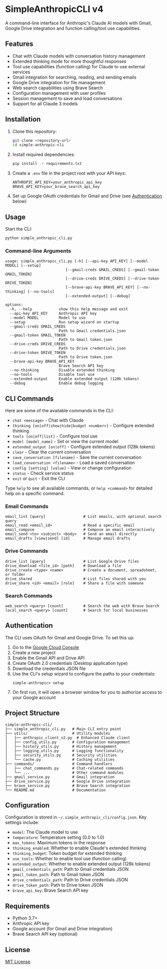 # SimpleAnthropicCLI v4

A command-line interface for Anthropic's Claude AI models with Gmail, Google Drive integration and function calling/tool use capabilities.

## Features

- Chat with Claude models with conversation history management
- Extended thinking mode for more thoughtful responses
- Tool use capabilities (function calling) for Claude to use external services
- Gmail integration for searching, reading, and sending emails
- Google Drive integration for file management
- Web search capabilities using Brave Search
- Configuration management with user profiles
- Session management to save and load conversations
- Support for all Claude 3 models

## Installation

1. Clone this repository:
   ```bash
   git clone <repository-url>
   cd simple-anthropic-cli
   ```

2. Install required dependencies:
   ```bash
   pip install -r requirements.txt
   ```

3. Create a `.env` file in the project root with your API keys:
   ```
   ANTHROPIC_API_KEY=your_anthropic_api_key
   BRAVE_API_KEY=your_brave_search_api_key
   ```

4. Set up Google OAuth credentials for Gmail and Drive (see [Authentication](#authentication) below)

## Usage

Start the CLI:

```bash
python simple_anthropic_cli.py
```

### Command-line Arguments

```
usage: simple_anthropic_cli.py [-h] [--api-key API_KEY] [--model MODEL] [--setup]
                           [--gmail-creds GMAIL_CREDS] [--gmail-token GMAIL_TOKEN]
                           [--drive-creds DRIVE_CREDS] [--drive-token DRIVE_TOKEN]
                           [--brave-api-key BRAVE_API_KEY] [--no-thinking] [--no-tools]
                           [--extended-output] [--debug]

options:
  -h, --help            show this help message and exit
  --api-key API_KEY     Anthropic API key
  --model MODEL         Model to use
  --setup               Run setup wizard on startup
  --gmail-creds GMAIL_CREDS
                        Path to Gmail credentials.json
  --gmail-token GMAIL_TOKEN
                        Path to Gmail token.json
  --drive-creds DRIVE_CREDS
                        Path to Drive credentials.json
  --drive-token DRIVE_TOKEN
                        Path to Drive token.json
  --brave-api-key BRAVE_API_KEY
                        Brave Search API key
  --no-thinking         Disable extended thinking
  --no-tools            Disable tool use
  --extended-output     Enable extended output (128k tokens)
  --debug               Enable debug logging
```

## CLI Commands

Here are some of the available commands in the CLI:

- `chat <message>` - Chat with Claude
- `thinking [on|off|show|hide|budget <number>]` - Configure extended thinking
- `tools [on|off|list]` - Configure tool use
- `model [model_name]` - Set or view the current model
- `extended_output [on|off]` - Configure extended output (128k tokens)
- `clear` - Clear the current conversation
- `save_conversation [filename]` - Save the current conversation
- `load_conversation <filename>` - Load a saved conversation
- `config [setting] [value]` - View or change configuration
- `status` - Check service status
- `exit` or `quit` - Exit the CLI

Type `help` to see all available commands, or `help <command>` for detailed help on a specific command.

### Email Commands

```
email_list [query]                 # List emails, with optional search query
email_read <email_id>              # Read a specific email
email_compose                      # Compose an email interactively
email_send <to> <subject> <body>   # Send an email directly
email_drafts [view|send] [id]      # Manage email drafts
```

### Drive Commands

```
drive_list [query]                 # List Google Drive files
drive_download <file_id> [path]    # Download a file
drive_create <type> <name>         # Create a document, spreadsheet, or folder
drive_shared                       # List files shared with you
drive_share <id> <email> [role]    # Share a file with someone
```

### Search Commands

```
web_search <query> [count]         # Search the web with Brave Search
local_search <query> [count]       # Search for local businesses
```

## Authentication

The CLI uses OAuth for Gmail and Google Drive. To set this up:

1. Go to the [Google Cloud Console](https://console.cloud.google.com/)
2. Create a new project
3. Enable the Gmail API and Drive API
4. Create OAuth 2.0 credentials (Desktop application type)
5. Download the credentials JSON file
6. Use the CLI's setup wizard to configure the paths to your credentials:
   ```
   simple-anthropic> setup
   ```
7. On first run, it will open a browser window for you to authorize access to your Google account

## Project Structure

```
simple-anthropic-cli/
├── simple_anthropic_cli.py   # Main CLI entry point
├── utils/                    # Utility modules
│   ├── anthropic_client_v2.py  # Enhanced Claude client
│   ├── config_utils.py       # Configuration management
│   ├── history_utils.py      # History management
│   ├── logging_utils.py      # Logging functionality
│   ├── security_utils.py     # Security utilities
│   └── cache.py              # Caching utilities
├── commands/                 # Command handlers
│   ├── chat_commands.py      # Chat-related commands
│   └── ...                   # Other command modules
├── gmail_service.py          # Gmail integration
├── drive_service.py          # Google Drive integration
├── brave_service.py          # Brave Search integration
└── README.md                 # Documentation
```

## Configuration

Configuration is stored in `~/.simple_anthropic_cli/config.json`. Key settings include:

- `model`: The Claude model to use
- `temperature`: Temperature setting (0.0 to 1.0)
- `max_tokens`: Maximum tokens in the response
- `thinking_enabled`: Whether to enable Claude's extended thinking
- `thinking_budget`: Token budget for extended thinking
- `use_tools`: Whether to enable tool use (function calling)
- `extended_output`: Whether to enable extended output (128k tokens)
- `gmail_credentials_path`: Path to Gmail credentials JSON
- `gmail_token_path`: Path to Gmail token JSON
- `drive_credentials_path`: Path to Drive credentials JSON
- `drive_token_path`: Path to Drive token JSON
- `brave_api_key`: Brave Search API key

## Requirements

- Python 3.7+
- Anthropic API key
- Google account (for Gmail and Drive integration)
- Brave Search API key (optional)

## License

[MIT License](LICENSE)